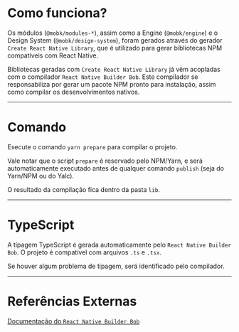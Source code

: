 # Como funciona?

Os módulos (`@mobk/modules-*`), assim como a Engine (`@mobk/engine`) e o Design System (`@mobk/design-system`), foram gerados através do gerador `Create React Native Library`, que é utilizado para gerar bibliotecas NPM compatíveis com React Native.

Bibliotecas geradas com `Create React Native Library` já vêm acopladas com o compilador `React Native Builder Bob`. Este compilador se responsabiliza por gerar um pacote NPM pronto para instalação, assim como compilar os desenvolvimentos nativos.

---

# Comando

Execute o comando `yarn prepare` para compilar o projeto.

Vale notar que o script `prepare` é reservado pelo NPM/Yarn, e será automaticamente executado antes de qualquer comando `publish` (seja do Yarn/NPM ou do Yalc).

O resultado da compilação fica dentro da pasta `lib`.

---

# TypeScript

A tipagem TypeScript é gerada automaticamente pelo `React Native Builder Bob`. O projeto é compatível com arquivos `.ts` e `.tsx`.

Se houver algum problema de tipagem, será identificado pelo compilador.

---

# Referências Externas

[Documentação do `React Native Builder Bob`](https://github.com/callstack/react-native-builder-bob)